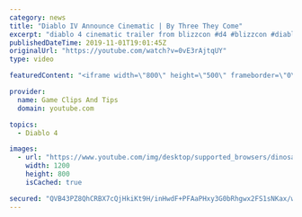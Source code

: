 ```yaml
---
category: news
title: "Diablo IV Announce Cinematic | By Three They Come"
excerpt: "diablo 4 cinematic trailer from blizzcon #d4 #blizzcon #diablo."
publishedDateTime: 2019-11-01T19:01:45Z
originalUrl: "https://youtube.com/watch?v=0vE3rAjtqUY"
type: video

featuredContent: "<iframe width=\"800\" height=\"500\" frameborder=\"0\" src=\"https://www.youtube.com/embed/0vE3rAjtqUY\" allow=\"accelerometer; autoplay; encrypted-media; gyroscope; picture-in-picture\" allowfullscreen></iframe>"

provider:
  name: Game Clips And Tips
  domain: youtube.com

topics:
  - Diablo 4

images:
  - url: "https://www.youtube.com/img/desktop/supported_browsers/dinosaur.png"
    width: 1200
    height: 800
    isCached: true

secured: "QVB43PZ8QhCRBX7cQjHkiKt9H/inHwdF+PFAaPHxy3G0bRhgwx2FS1sNKax/w9mHRjT9Mci5Yzew9exZHaGTsk6rI+qvCVQNpB827J5AHKiVaOD6TYcgnzpaCubxUD7oj+oo/jS+N7CpDHxAp4wxbWEAJRuN+4sP5fG7x+0YoTCq3CDl7VK+rr+YtGop1YiCsdWYdR/KbV/ITldDhVd062kg65/1oAo2v4oLQCk/vA9eqHb/NXamWY+HZ/qPKuWopfdyvgZxYTP+6XnlC+GIx66i9TYvyzCsvjhqJ7LykmJH8ZYyKoxBIfKtAIap29DmZctNIK3AEKaEtJqtRt+kDTJhzqspe+sK6+7oUjfNcBRVRuu4DDclb7qiLpue15brCzy6H6ofwnxYZUTkeM5B8Q==;VzqKE/mzYNrZ2x8BwB4qHg=="
---
```


